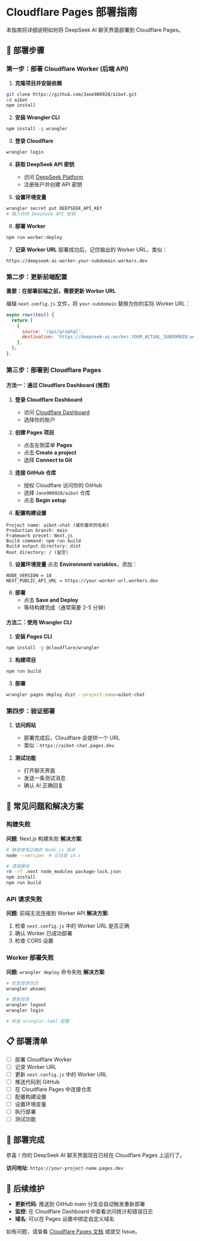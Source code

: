 # Cloudflare Pages 部署指南

本指南将详细说明如何将 DeepSeek AI 聊天界面部署到 Cloudflare Pages。

## 🚀 部署步骤

### 第一步：部署 Cloudflare Worker (后端 API)

1. **克隆项目并安装依赖**
```bash
git clone https://github.com/Jane900928/aibot.git
cd aibot
npm install
```

2. **安装 Wrangler CLI**
```bash
npm install -g wrangler
```

3. **登录 Cloudflare**
```bash
wrangler login
```

4. **获取 DeepSeek API 密钥**
   - 访问 [DeepSeek Platform](https://platform.deepseek.com/)
   - 注册账户并创建 API 密钥

5. **设置环境变量**
```bash
wrangler secret put DEEPSEEK_API_KEY
# 输入你的 DeepSeek API 密钥
```

6. **部署 Worker**
```bash
npm run worker:deploy
```

7. **记录 Worker URL**
部署成功后，记住输出的 Worker URL，类似：
```
https://deepseek-ai-worker.your-subdomain.workers.dev
```

### 第二步：更新前端配置

**重要：在部署前端之前，需要更新 Worker URL**

编辑 `next.config.js` 文件，将 `your-subdomain` 替换为你的实际 Worker URL：

```javascript
async rewrites() {
  return [
    {
      source: '/api/graphql',
      destination: 'https://deepseek-ai-worker.YOUR_ACTUAL_SUBDOMAIN.workers.dev/graphql', // 替换这里
    },
  ];
},
```

### 第三步：部署到 Cloudflare Pages

#### 方法一：通过 Cloudflare Dashboard (推荐)

1. **登录 Cloudflare Dashboard**
   - 访问 [Cloudflare Dashboard](https://dash.cloudflare.com/)
   - 选择你的账户

2. **创建 Pages 项目**
   - 点击左侧菜单 **Pages**
   - 点击 **Create a project**
   - 选择 **Connect to Git**

3. **连接 GitHub 仓库**
   - 授权 Cloudflare 访问你的 GitHub
   - 选择 `Jane900928/aibot` 仓库
   - 点击 **Begin setup**

4. **配置构建设置**
```
Project name: aibot-chat (或你喜欢的名称)
Production branch: main
Framework preset: Next.js
Build command: npm run build
Build output directory: dist
Root directory: / (留空)
```

5. **设置环境变量**
点击 **Environment variables**，添加：
```
NODE_VERSION = 18
NEXT_PUBLIC_API_URL = https://your-worker-url.workers.dev
```

6. **部署**
   - 点击 **Save and Deploy**
   - 等待构建完成（通常需要 2-5 分钟）

#### 方法二：使用 Wrangler CLI

1. **安装 Pages CLI**
```bash
npm install -g @cloudflare/wrangler
```

2. **构建项目**
```bash
npm run build
```

3. **部署**
```bash
wrangler pages deploy dist --project-name=aibot-chat
```

### 第四步：验证部署

1. **访问网站**
   - 部署完成后，Cloudflare 会提供一个 URL
   - 类似：`https://aibot-chat.pages.dev`

2. **测试功能**
   - 打开聊天界面
   - 发送一条测试消息
   - 确认 AI 正确回复

## 🔧 常见问题和解决方案

### 构建失败

**问题**: Next.js 构建失败
**解决方案**:
```bash
# 确保使用正确的 Node.js 版本
node --version  # 应该是 18.x

# 清理缓存
rm -rf .next node_modules package-lock.json
npm install
npm run build
```

### API 请求失败

**问题**: 前端无法连接到 Worker API
**解决方案**:
1. 检查 `next.config.js` 中的 Worker URL 是否正确
2. 确认 Worker 已成功部署
3. 检查 CORS 设置

### Worker 部署失败

**问题**: `wrangler deploy` 命令失败
**解决方案**:
```bash
# 检查登录状态
wrangler whoami

# 重新登录
wrangler logout
wrangler login

# 检查 wrangler.toml 配置
```

## 📋 部署清单

- [ ] 部署 Cloudflare Worker
- [ ] 记录 Worker URL
- [ ] 更新 `next.config.js` 中的 Worker URL
- [ ] 推送代码到 GitHub
- [ ] 在 Cloudflare Pages 中连接仓库
- [ ] 配置构建设置
- [ ] 设置环境变量
- [ ] 执行部署
- [ ] 测试功能

## 🎉 部署完成

恭喜！你的 DeepSeek AI 聊天界面现在已经在 Cloudflare Pages 上运行了。

**访问地址**: `https://your-project-name.pages.dev`

## 📝 后续维护

- **更新代码**: 推送到 GitHub main 分支会自动触发重新部署
- **监控**: 在 Cloudflare Dashboard 中查看访问统计和错误日志
- **域名**: 可以在 Pages 设置中绑定自定义域名

如有问题，请查看 [Cloudflare Pages 文档](https://developers.cloudflare.com/pages/) 或提交 Issue。
